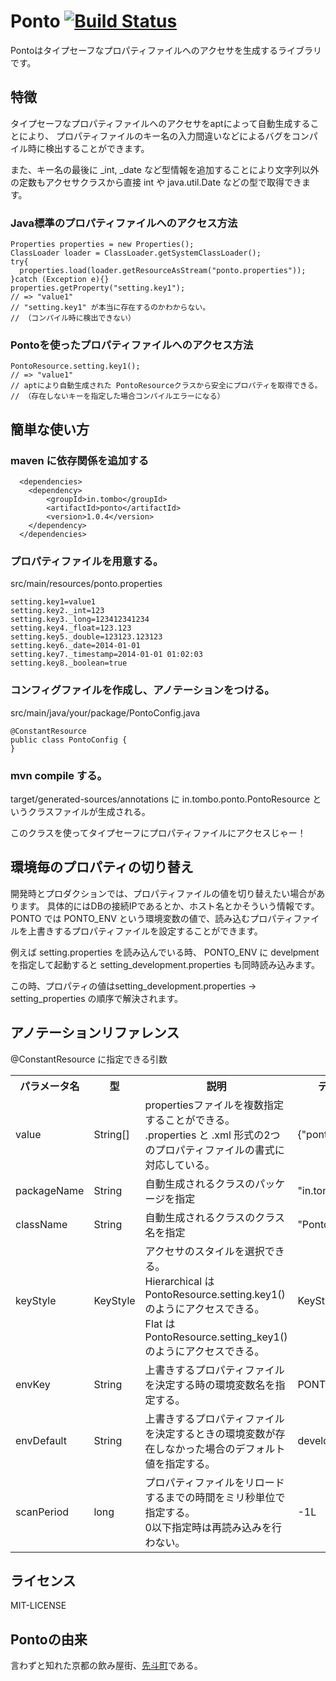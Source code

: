 # Ponto [![Build Status](https://buildhive.cloudbees.com/job/mitoma/job/ponto/badge/icon)](https://buildhive.cloudbees.com/job/mitoma/job/ponto/)

Pontoはタイプセーフなプロパティファイルへのアクセサを生成するライブラリです。

## 特徴

タイプセーフなプロパティファイルへのアクセサをaptによって自動生成することにより、
プロパティファイルのキー名の入力間違いなどによるバグをコンパイル時に検出することができます。

また、キー名の最後に _int, _date など型情報を追加することにより文字列以外の定数もアクセサクラスから直接 int や java.util.Date などの型で取得できます。

### Java標準のプロパティファイルへのアクセス方法

```
Properties properties = new Properties();
ClassLoader loader = ClassLoader.getSystemClassLoader();
try{
  properties.load(loader.getResourceAsStream("ponto.properties"));
}catch (Exception e){}
properties.getProperty("setting.key1"); 
// => "value1"
// "setting.key1" が本当に存在するのかわからない。
// （コンパイル時に検出できない）
```

### Pontoを使ったプロパティファイルへのアクセス方法

```
PontoResource.setting.key1();
// => "value1"
// aptにより自動生成された PontoResourceクラスから安全にプロパティを取得できる。
// （存在しないキーを指定した場合コンパイルエラーになる）
```

## 簡単な使い方

### maven に依存関係を追加する

```
  <dependencies>
  	<dependency>
  		<groupId>in.tombo</groupId>
  		<artifactId>ponto</artifactId>
  		<version>1.0.4</version>
  	</dependency>
  </dependencies>
```

### プロパティファイルを用意する。

src/main/resources/ponto.properties

```
setting.key1=value1
setting.key2._int=123
setting.key3._long=123412341234
setting.key4._float=123.123
setting.key5._double=123123.123123
setting.key6._date=2014-01-01
setting.key7._timestamp=2014-01-01 01:02:03
setting.key8._boolean=true
```

### コンフィグファイルを作成し、アノテーションをつける。

src/main/java/your/package/PontoConfig.java

```
@ConstantResource
public class PontoConfig {
}
```

### mvn compile する。

target/generated-sources/annotations に in.tombo.ponto.PontoResource というクラスファイルが生成される。

このクラスを使ってタイプセーフにプロパティファイルにアクセスじゃー！

## 環境毎のプロパティの切り替え

開発時とプロダクションでは、プロパティファイルの値を切り替えたい場合があります。
具体的にはDBの接続IPであるとか、ホスト名とかそういう情報です。
PONTO では PONTO_ENV という環境変数の値で、読み込むプロパティファイルを上書きするプロパティファイルを設定することができます。

例えば setting.properties を読み込んでいる時、 PONTO_ENV に develpment を指定して起動すると setting_development.properties も同時読み込みます。

この時、プロパティの値はsetting_development.properties → setting_properties の順序で解決されます。


## アノテーションリファレンス

@ConstantResource に指定できる引数

<table>
  <tr>
    <th>パラメータ名</th>
    <th>型</th>
    <th>説明</th>
    <th>デフォルト値</th>
  </tr>
  <tr>
    <td>value</td>
    <td>String[]</td>
    <td>propertiesファイルを複数指定することができる。<br/>.properties と .xml 形式の2つのプロパティファイルの書式に対応している。</td>
    <td>{"ponto.properties"}</td>
  </tr>
  <tr>
    <td>packageName</td>
    <td>String</td>
    <td>自動生成されるクラスのパッケージを指定</td>
    <td>"in.tombo.ponto"</td>
  </tr>
  <tr>
    <td>className</td>
    <td>String</td>
    <td>自動生成されるクラスのクラス名を指定</td>
    <td>"PontoResource"</td>
  </tr>
  <tr>
    <td>keyStyle</td>
    <td>KeyStyle</td>
    <td>アクセサのスタイルを選択できる。<br/>Hierarchical は PontoResource.setting.key1() のようにアクセスできる。<br/>Flat は PontoResource.setting_key1() のようにアクセスできる。</td>
    <td>KeyStyle.Hierarchical</td>
  </tr>
  <tr>
    <td>envKey</td>
    <td>String</td>
    <td>上書きするプロパティファイルを決定する時の環境変数名を指定する。</td>
    <td>PONTO_ENV</td>
  </tr>
  <tr>
    <td>envDefault</td>
    <td>String</td>
    <td>上書きするプロパティファイルを決定するときの環境変数が存在しなかった場合のデフォルト値を指定する。</td>
    <td>development</td>
  </tr>
  <tr>
    <td>scanPeriod</td>
    <td>long</td>
    <td>プロパティファイルをリロードするまでの時間をミリ秒単位で指定する。<br/>0以下指定時は再読み込みを行わない。</td>
    <td>-1L</td>
  </tr>
</table>

## ライセンス

MIT-LICENSE

## Pontoの由来

言わずと知れた京都の飲み屋街、[先斗町](http://ja.wikipedia.org/wiki/%E5%85%88%E6%96%97%E7%94%BA)である。

